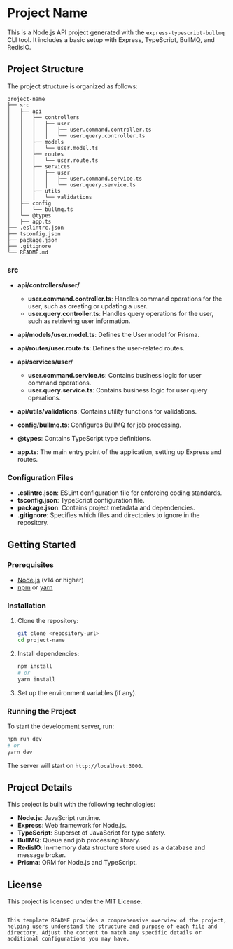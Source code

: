 # Project Name

This is a Node.js API project generated with the `express-typescript-bullmq` CLI tool. It includes a basic setup with Express, TypeScript, BullMQ, and RedisIO.

## Project Structure

The project structure is organized as follows:

```
project-name
├── src
│   ├── api
│   │   ├── controllers
│   │   │   ├── user
│   │   │   │   ├── user.command.controller.ts
│   │   │   │   └── user.query.controller.ts
│   │   ├── models
│   │   │   └── user.model.ts
│   │   ├── routes
│   │   │   └── user.route.ts
│   │   ├── services
│   │   │   ├── user
│   │   │   │   ├── user.command.service.ts
│   │   │   │   └── user.query.service.ts
│   │   ├── utils
│   │   │   └── validations
│   ├── config
│   │   └── bullmq.ts
│   └── @types
│   ├── app.ts
├── .eslintrc.json
├── tsconfig.json
├── package.json
├── .gitignore
└── README.md
```

### src

- **api/controllers/user/**
  - **user.command.controller.ts**: Handles command operations for the user, such as creating or updating a user.
  - **user.query.controller.ts**: Handles query operations for the user, such as retrieving user information.

- **api/models/user.model.ts**: Defines the User model for Prisma.

- **api/routes/user.route.ts**: Defines the user-related routes.

- **api/services/user/**
  - **user.command.service.ts**: Contains business logic for user command operations.
  - **user.query.service.ts**: Contains business logic for user query operations.

- **api/utils/validations**: Contains utility functions for validations.

- **config/bullmq.ts**: Configures BullMQ for job processing.

- **@types**: Contains TypeScript type definitions.

- **app.ts**: The main entry point of the application, setting up Express and routes.

### Configuration Files

- **.eslintrc.json**: ESLint configuration file for enforcing coding standards.
- **tsconfig.json**: TypeScript configuration file.
- **package.json**: Contains project metadata and dependencies.
- **.gitignore**: Specifies which files and directories to ignore in the repository.

## Getting Started

### Prerequisites

- [Node.js](https://nodejs.org/) (v14 or higher)
- [npm](https://www.npmjs.com/) or [yarn](https://yarnpkg.com/)

### Installation

1. Clone the repository:
   ```sh
   git clone <repository-url>
   cd project-name
   ```

2. Install dependencies:
   ```sh
   npm install
   # or
   yarn install
   ```

3. Set up the environment variables (if any).

### Running the Project

To start the development server, run:
```sh
npm run dev
# or
yarn dev
```

The server will start on `http://localhost:3000`.

## Project Details

This project is built with the following technologies:
- **Node.js**: JavaScript runtime.
- **Express**: Web framework for Node.js.
- **TypeScript**: Superset of JavaScript for type safety.
- **BullMQ**: Queue and job processing library.
- **RedisIO**: In-memory data structure store used as a database and message broker.
- **Prisma**: ORM for Node.js and TypeScript.

## License

This project is licensed under the MIT License.
```

This template README provides a comprehensive overview of the project, helping users understand the structure and purpose of each file and directory. Adjust the content to match any specific details or additional configurations you may have.
